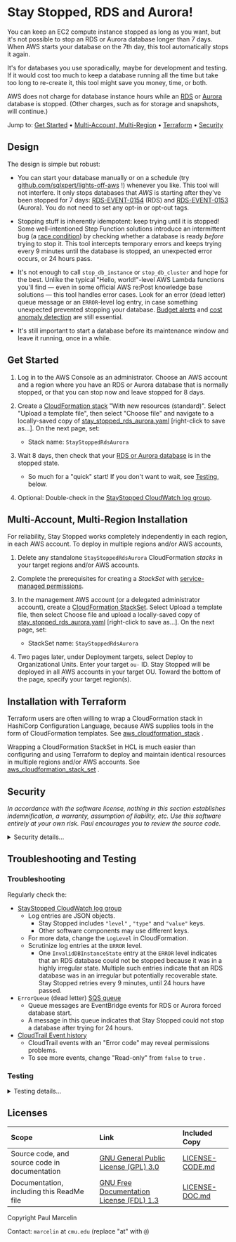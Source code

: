 # Stay Stopped, RDS and Aurora!

You can keep an EC2 compute instance stopped as long as you want, but it's not
possible to stop an RDS or Aurora database longer than 7 days. When AWS starts
your database on the 7th day, this tool automatically stops it again.

It's for databases you use sporadically, maybe for development and testing. If
it would cost too much to keep a database running all the time but take too
long to re-create it, this tool might save you money, time, or both.

AWS does not charge for database instance hours while an
[RDS](https://docs.aws.amazon.com/AmazonRDS/latest/UserGuide/USER_StopInstance.html#USER_StopInstance.Benefits)
or
[Aurora](https://docs.aws.amazon.com/AmazonRDS/latest/AuroraUserGuide/aurora-cluster-stop-start.html#aurora-cluster-start-stop-overview)
database is stopped. (Other charges, such as for storage and snapshots,
will continue.)

Jump to:
[Get Started](#get-started)
&bull;
[Multi-Account, Multi-Region](#multi-account-multi-region-installation)
&bull;
[Terraform](#installation-with-terraform)
&bull;
[Security](#security)

## Design

The design is simple but robust:

- You can start your database manually or on a schedule (try
  [github.com/sqlxpert/lights-off-aws](/../../../lights-off-aws#lights-off)
  !) whenever you like. This tool will not interfere. It only stops databases
  that _AWS_ is starting after they've been stopped for 7 days:
  [RDS-EVENT-0154](https://docs.aws.amazon.com/AmazonRDS/latest/UserGuide/USER_Events.Messages.html#USER_Events.Messages.instance)
  (RDS)
  and
  [RDS-EVENT-0153](https://docs.aws.amazon.com/AmazonRDS/latest/AuroraUserGuide/USER_Events.Messages.html#USER_Events.Messages.cluster)
  (Aurora).
  You do not need to set any opt-in or opt-out tags.

- Stopping stuff is inherently idempotent: keep trying until it is stopped!
  Some well-intentioned Step Function solutions introduce an intermittent bug
  (a
  [race condition](https://en.wikipedia.org/wiki/Race_condition))
  by checking whether a database is ready _before_ trying to stop it. This
  tool intercepts temporary errors and keeps trying every 9 minutes until the
  database is stopped, an unexpected error occurs, or 24 hours pass.

- It's not enough to call `stop_db_instance` or `stop_db_cluster` and hope for
  the best. Unlike the typical "Hello, world!"-level AWS Lambda functions
  you'll find &mdash; even in some official AWS re:Post knowledge base
  solutions &mdash; this tool handles error cases. Look for an error (dead
  letter) queue message or an `ERROR`-level log entry, in case something
  unexpected prevented stopping your database.
  [Budget alerts](https://docs.aws.amazon.com/cost-management/latest/userguide/budgets-action-configure.html)
  and
  [cost anomaly detection](https://docs.aws.amazon.com/cost-management/latest/userguide/manage-ad.html)
  are still essential.

- It's still important to start a database before its maintenance window and
  leave it running, once in a while.

## Get Started

 1. Log in to the AWS Console as an administrator. Choose an AWS account and a
    region where you have an RDS or Aurora database that is normally stopped,
    or that you can stop now and leave stopped for 8 days.

 2. Create a
    [CloudFormation stack](https://console.aws.amazon.com/cloudformation/home)
    "With new resources (standard)". Select "Upload a template file", then
    select "Choose file" and navigate to a locally-saved copy of
    [stay_stopped_rds_aurora.yaml](/stay_stopped_aws_rds_aurora.yaml?raw=true)
    [right-click to save as...]. On the next page, set:

    - Stack name: `StayStoppedRdsAurora`

 3. Wait 8 days, then check that your
    [RDS or Aurora database](https://console.aws.amazon.com/rds/home#databases:)
    is in the stopped state.

    - So much for a "quick" start! If you don't want to wait, see
      [Testing](#testing),
      below.

 4. Optional: Double-check in the
    [StayStopped CloudWatch log group](https://console.aws.amazon.com/cloudwatch/home#logsV2:log-groups$3FlogGroupNameFilter$3DStayStoppedRdsAurora-).

## Multi-Account, Multi-Region Installation

For reliability, Stay Stopped works completely independently in each region,
in each AWS account. To deploy in multiple regions and/or AWS accounts,

 1. Delete any standalone `StayStoppedRdsAurora` CloudFormation _stacks_ in
    your target regions and/or AWS accounts.

 2. Complete the prerequisites for creating a _StackSet_ with
    [service-managed permissions](https://docs.aws.amazon.com/AWSCloudFormation/latest/UserGuide/stacksets-orgs-enable-trusted-access.html).

 3. In the management AWS account (or a delegated administrator account),
    create a
    [CloudFormation StackSet](https://console.aws.amazon.com/cloudformation/home#/stacksets).
    Select Upload a template file, then select Choose file and upload a
    locally-saved copy of
    [stay_stopped_rds_aurora.yaml](/stay_stopped_aws_rds_aurora.yaml?raw=true)
    [right-click to save as...]. On the next page, set:

    - StackSet name: `StayStoppedRdsAurora`

 4. Two pages later, under Deployment targets, select Deploy to Organizational
    Units. Enter your target `ou-` ID. Stay Stopped will be deployed in all
    AWS accounts in your target OU. Toward the bottom of the page, specify
    your target region(s).

## Installation with Terraform

Terraform users are often willing to wrap a CloudFormation stack in HashiCorp
Configuration Language, because AWS supplies tools in the form of
CloudFormation templates. See
[aws_cloudformation_stack](https://registry.terraform.io/providers/hashicorp/aws/latest/docs/resources/cloudformation_stack)
.

Wrapping a CloudFormation StackSet in HCL is much easier than configuring and
using Terraform to deploy and maintain identical resources in multiple regions
and/or AWS accounts. See
[aws_cloudformation_stack_set](https://registry.terraform.io/providers/hashicorp/aws/latest/docs/resources/cloudformation_stack_set)
.

## Security

_In accordance with the software license, nothing in this section establishes
indemnification, a warranty, assumption of liability, etc. Use this software
entirely at your own risk. Paul encourages you to review the source code._

<details>
  <summary>Security details...</summary>

### Security Design Goals

- A least-privilege role for the AWS Lambda function.

- Least-privilege queue policies. The main queue can only consume messages
  from EventBridge and produce messages for the Lambda function, or for the
  error (dead letter) queue if there is a problem. Encryption in transit is
  required.

- Optional encryption at rest with the AWS Key Management System, for the
  queues and the log. This can protect EventBridge events containing database
  identifiers and metadata, such as tags. KMS keys housed in a different AWS
  account, and multi-region keys, are supported.

- No data storage other than in the queue and the log, both of which have
  configurable retention periods.

- A retry mechanism (every 9 minutes) and a time limit (24 hours), to increase
  the likelihood that a database will be stopped as intended.

- A concurrency limit, to prevent exhaustion of available Lambda resources.

- Readable Identity and Access Management policies, formatted as
  CloudFormation YAML rather than JSON, and broken down into discrete
  statements by service, resource or principal.

### Security Steps You Can Take

- Prevent people from modifying components of this tool, most of which can be
  identified by `StayStoppedRdsAurora` in ARNs and in the automatic
  `aws:cloudformation:stack-name` tag.

- Log infrastructure changes using CloudTrail, and set up alerts.

- Prevent people from directly invoking the Lambda function and from passing
  the function role to arbitrary functions.

- Separate production workloads. Although this tool only affects databases
  that _AWS_ is starting after they've been stopped for 7 days, the Lambda
  function has permission to stop any RDS or Aurora database and could do so
  if invoked directly, with a contrived event as input. You might choose not
  to deploy this tool in AWS accounts used for production, or you might add a
  custom IAM policy to the function role, denying authority to stop certain
  production databases (`AttachLocalPolicy` in CloudFormation).

- Enable the test mode only in a non-critical AWS account and region, and turn
  the test mode off again as quickly as possible.

- Monitor the error (dead letter) queue, and monitor the log for `ERROR`-level
  entries.

- Configure [budget alerts](https://docs.aws.amazon.com/cost-management/latest/userguide/budgets-action-configure.html)
  and use
  [cost anomaly detection](https://docs.aws.amazon.com/cost-management/latest/userguide/manage-ad.html).

- Occasionally start a database before its maintenance window and leave it
  running, to catch up with RDS and Aurora security updates.

</details>

## Troubleshooting and Testing

### Troubleshooting

Regularly check the:

- [StayStopped CloudWatch log group](https://console.aws.amazon.com/cloudwatch/home#logsV2:log-groups$3FlogGroupNameFilter$3DStayStoppedRdsAurora-)
  - Log entries are JSON objects.
    - Stay Stopped includes `"level"` , `"type"` and `"value"` keys.
    - Other software components may use different keys.
  - For more data, change the `LogLevel` in CloudFormation.
  - Scrutinize log entries at the `ERROR` level.
    - One `InvalidDBInstanceState` entry at the `ERROR` level indicates that
      an RDS database could not be stopped because it was in a highly
      irregular state. Multiple such entries indicate that an RDS database was
      in an irregular but potentially recoverable state. Stay Stopped retries
      every 9 minutes, until 24 hours have passed.
- `ErrorQueue` (dead letter)
  [SQS queue](https://console.aws.amazon.com/sqs/v3/home#/queues)
  - Queue messages are EventBridge events for RDS or Aurora forced database
    start.
  - A message in this queue indicates that Stay Stopped could not stop a
    database after trying for 24 hours.
- [CloudTrail Event history](https://console.aws.amazon.com/cloudtrailv2/home?ReadOnly=false/events?ReadOnly=false)
  - CloudTrail events with an "Error code" may reveal permissions problems.
  - To see more events, change "Read-only" from `false` to `true` .

### Testing

<details>
  <summary>Testing details...</summary>

AWS starts RDS and Aurora databases that have been stopped for 7 days, but we
need a faster mechanism for realistic, end-to-end testing. When you
temporarily change `Test` to `true` in CloudFormation, Stay Stoped:

- Accepts user-initiated, non-forced start events:
  [RDS-EVENT-0088](https://docs.aws.amazon.com/AmazonRDS/latest/UserGuide/USER_Events.Messages.html#USER_Events.Messages.instance)
  (RDS)
  and
  [RDS-EVENT-0151](https://docs.aws.amazon.com/AmazonRDS/latest/AuroraUserGuide/USER_Events.Messages.html#USER_Events.Messages.cluster)
  (Aurora). Although Stay Stopped won't stop databases that have already been
  started, it will **stop any database that you create or start**.

- Relaxes the queue policy for the main SQS queue, allowing message sources
  other than EventBridge, and targets other than the Lambda function or the
  error (dead letter) queue. Using the AWS Console, you can send test
  EventBridge event messages to stop particular databases. In the list of
  [SQS queues](https://console.aws.amazon.com/sqs/v3/home#/queues),
  select `StayStoppedRdsAurora-MainQueue` and then select the "Send and
  receive messages" button above the list. You can "Send message". If
  necessary, you can also "Poll for messages", select a message, read it and
  delete it.

Given the operational and security risks, change `Test` back to `false` to
**exit test mode as quickly as possible**. Several minutes should be
sufficient for testing, if you have a test database ready.

Paul recommends testing on an RDS database instance ( `db.t4g.micro` ,
`20` GiB of gp3 storage, `0` days' worth of automated backups). This is
cheaper than a typical Aurora cluster, not to mention faster to create, stop,
and start.

For further help with testing, temporarily change:

- `LogLevel` from `ERROR` to `INFO`
- `QueueVisibilityTimeoutSecs` from `540` to `60`
- `QueueMaxReceiveCount` from `160` (24 hours, at one retry every 9 minutes)
   to `6` (54 minutes)

After ruling out local causes such as permissions &mdash; especially Service
and Resource control policies (SCPs and RCPs) &mdash; please
[report bugs](/../../issues).

</details>

## Licenses

|Scope|Link|Included Copy|
|:---|:---|:---|
|Source code, and source code in documentation|[GNU General Public License (GPL) 3.0](http://www.gnu.org/licenses/gpl-3.0.html)|[LICENSE-CODE.md](/LICENSE-CODE.md)|
|Documentation, including this ReadMe file|[GNU Free Documentation License (FDL) 1.3](http://www.gnu.org/licenses/fdl-1.3.html)|[LICENSE-DOC.md](/LICENSE-DOC.md)|

Copyright Paul Marcelin

Contact: `marcelin` at `cmu.edu` (replace "at" with `@`)
